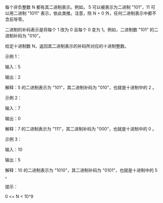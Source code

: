 每个非负整数 N 都有其二进制表示。例如， 5 可以被表示为二进制 "101"，11 可以用二进制 "1011" 表示，依此类推。注意，除 N = 0 外，任何二进制表示中都不含前导零。

二进制的补码表示是将每个 1 改为 0 且每个 0 变为 1。例如，二进制数 "101" 的二进制补码为 "010"。

给定十进制数 N，返回其二进制表示的补码所对应的十进制整数。

 

示例 1：

输入：5

输出：2

解释：5 的二进制表示为 "101"，其二进制补码为 "010"，也就是十进制中的 2 。

示例 2：

输入：7

输出：0

解释：7 的二进制表示为 "111"，其二进制补码为 "000"，也就是十进制中的 0 。

示例 3：

输入：10

输出：5

解释：10 的二进制表示为 "1010"，其二进制补码为 "0101"，也就是十进制中的 5 。
 

提示：

0 <= N < 10^9